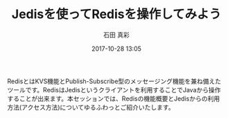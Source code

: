 ﻿---
title: Jedisを使ってRedisを操作してみよう
description: "Jedisを使ってRedisを操作してみよう"
date: 2017-10-28 13:05
sessionlevel: 50
author: 石田 真彩
category: sessions
---
RedisとはKVS機能とPublish-Subscribe型のメッセージング機能を兼ね備えたツールです。RedisはJedisというクライアントを利用することでJavaから操作することが出来ます。本セッションでは、Redisの機能概要とJedisからの利用方法(アクセス方法)についてゆるふわっとご紹介いたします。
